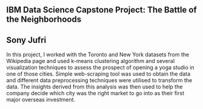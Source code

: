 ## IBM Data Science Capstone Project: The Battle of the Neighborhoods

## Sony Jufri

In this project, I worked with the Toronto and New York datasets from the Wikipedia page and used k-means clustering algorithm and several visualization techniques to assess the prospect of opening a yoga studio in one of those cities. Simple web-scraping tool was used to obtain the data and different data preprocessing techniques were utilised to transform the data. The insights derived from this analysis was then used to help the company decide which city was the right market to go into as their first major overseas investment.